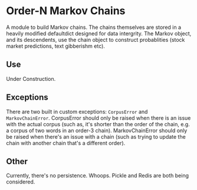 Order-N Markov Chains
=====================

A module to build Markov chains. The chains themselves are stored in a heavily modified defaultdict designed for data intergrity. The Markov object, and its descendents, use the chain object to construct probablities (stock market predictions, text gibberishm etc).

Use
---
Under Construction.


Exceptions
----------

There are two built in custom exceptions: `CorpusError` and `MarkovChainError`. CorpusError should only be raised when there is an issue with the actual corpus (such as, it's shorter than the order of the chain, e.g. a corpus of two words in an order-3 chain). MarkovChainError should only be raised when there's an issue with a chain (such as trying to update the chain with another chain that's a different order).

Other
-----
Currently, there's no persistence. Whoops. Pickle and Redis are both being considered. 
